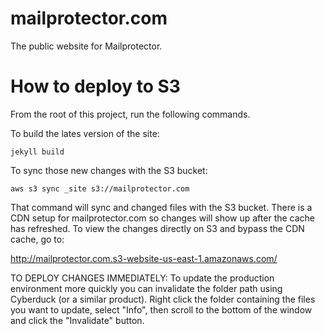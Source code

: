 mailprotector.com
=======

The public website for Mailprotector.


# How to deploy to S3

From the root of this project, run the following commands.

To build the lates version of the site:

`jekyll build`

To sync those new changes with the S3 bucket:

`aws s3 sync _site s3://mailprotector.com`

That command will sync and changed files with the S3 bucket. There is a CDN setup
for mailprotector.com so changes will show up after the cache has refreshed. To view the changes directly on S3 and bypass the CDN cache, go to:

http://mailprotector.com.s3-website-us-east-1.amazonaws.com/


TO DEPLOY CHANGES IMMEDIATELY: To update the production environment more quickly you can invalidate the folder path using Cyberduck (or a similar product). Right click the folder containing the files you want to update, select "Info", then scroll to the bottom of the window and click the "Invalidate" button.


